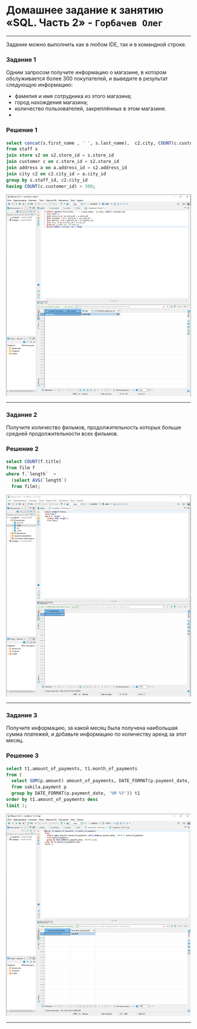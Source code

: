 # Домашнее задание к занятию «SQL. Часть 2» - `Горбачев Олег`

---

Задание можно выполнить как в любом IDE, так и в командной строке.

### Задание 1

Одним запросом получите информацию о магазине, в котором обслуживается более 300 покупателей, и выведите в результат следующую информацию: 
- фамилия и имя сотрудника из этого магазина;
- город нахождения магазина;
- количество пользователей, закреплённых в этом магазине.
- 
### Решение 1
```sql
select concat(s.first_name , ' ', s.last_name),  c2.city, COUNT(c.customer_id) 
from staff s
join store s2 on s2.store_id = s.store_id 
join customer c on c.store_id = s2.store_id
join address a on a.address_id = s2.address_id 
join city c2 on c2.city_id = a.city_id 
group by s.staff_id, c2.city_id 
having COUNT(c.customer_id) > 300;
```
![1-1](./12.4-1-001.jpg)

---

### Задание 2

Получите количество фильмов, продолжительность которых больше средней продолжительности всех фильмов.
### Решение 2
```sql
select COUNT(f.title)
from film f  
where f.`length`  >
  (select AVG(`length`) 
  from film);   
```
![2-1](./12.4-2-001.jpg)

---

### Задание 3

Получите информацию, за какой месяц была получена наибольшая сумма платежей, и добавьте информацию по количеству аренд за этот месяц.
### Решение 3
```sql
select t1.amount_of_payments, t1.month_of_payments
from (
  select SUM(p.amount) amount_of_payments, DATE_FORMAT(p.payment_date, '%M %Y') month_of_payments 
  from sakila.payment p 
  group by DATE_FORMAT(p.payment_date, '%M %Y')) t1
order by t1.amount_of_payments desc  
limit 1;
```
![3-1](./12.4-3-001.jpg)

---
